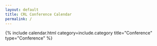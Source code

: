 ```yaml
---
layout: default
title: CRL Conference Calendar
permalink: /
---
```


<!-- {% include page.html category="HCI" %} -->
{% include calendar.html category=include.category title="Conference" type="Conference" %}
